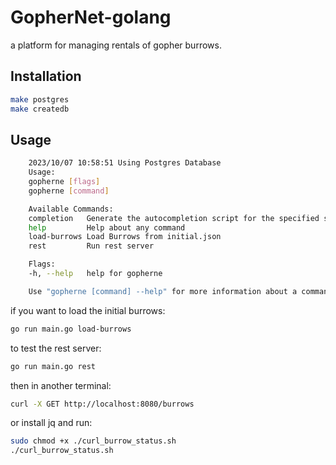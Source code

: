 # GopherNet-golang
a platform for managing rentals of gopher burrows.



## Installation
```bash
make postgres
make createdb
```
## Usage
```bash
    2023/10/07 10:58:51 Using Postgres Database
    Usage:
    gopherne [flags]
    gopherne [command]

    Available Commands:
    completion   Generate the autocompletion script for the specified shell
    help         Help about any command
    load-burrows Load Burrows from initial.json
    rest         Run rest server

    Flags:
    -h, --help   help for gopherne

    Use "gopherne [command] --help" for more information about a command.
```

if you want to load the initial burrows:
```bash
go run main.go load-burrows
```

to test the rest server:
```bash
go run main.go rest
```


then in another terminal:
```bash
curl -X GET http://localhost:8080/burrows
```
or install jq and run:
```bash
sudo chmod +x ./curl_burrow_status.sh 
./curl_burrow_status.sh
```
